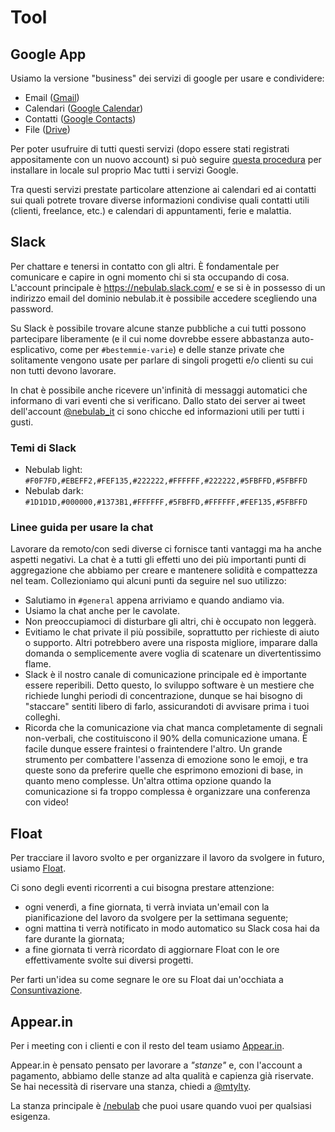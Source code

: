 # Tool

## Google App

Usiamo la versione "business" dei servizi di google per usare e condividere:

* Email ([Gmail](https://mail.google.com))
* Calendari ([Google Calendar](https://www.google.com/calendar/))
* Contatti ([Google Contacts](https://www.google.com/contacts/))
* File ([Drive](https://drive.google.com))

Per poter usufruire di tutti questi servizi (dopo essere stati registrati appositamente con un nuovo
account) si può seguire [questa procedura](http://support.apple.com/kb/PH14276) per installare in
locale sul proprio Mac tutti i servizi Google.

Tra questi servizi prestate particolare attenzione ai calendari ed ai contatti sui quali potrete trovare diverse
informazioni condivise quali contatti utili (clienti, freelance, etc.) e calendari di appuntamenti,
ferie e malattia.

## Slack

Per chattare e tenersi in contatto con gli altri. È fondamentale per comunicare e capire in ogni 
momento chi si sta occupando di cosa. L'account principale è https://nebulab.slack.com/ e se si è in 
possesso di un indirizzo email del dominio nebulab.it è possibile accedere scegliendo una password.

Su Slack è possibile trovare alcune stanze pubbliche a cui tutti possono partecipare liberamente (e
il cui nome dovrebbe essere abbastanza auto-esplicativo, come per `#bestemmie-varie`) e delle stanze
private che solitamente vengono usate per parlare di singoli progetti e/o clienti su cui non tutti
devono lavorare.

In chat è possibile anche ricevere un'infinità di messaggi automatici che informano di vari eventi
che si verificano. Dallo stato dei server ai tweet dell'account
[@nebulab_it](https://twitter.com/nebulab_it) ci sono chicche ed informazioni utili per tutti i
gusti.

### Temi di Slack

* Nebulab light: `#F0F7FD,#EBEFF2,#FEF135,#222222,#FFFFFF,#222222,#5FBFFD,#5FBFFD`
* Nebulab dark:  `#1D1D1D,#000000,#1373B1,#FFFFFF,#5FBFFD,#FFFFFF,#FEF135,#5FBFFD`

### Linee guida per usare la chat

Lavorare da remoto/con sedi diverse ci fornisce tanti vantaggi ma ha anche aspetti negativi. La chat
è a tutti gli effetti uno dei più importanti punti di aggregazione che abbiamo per creare e
mantenere solidità e compattezza nel team. Collezioniamo qui alcuni punti da seguire nel suo
utilizzo:

- Salutiamo in `#general` appena arriviamo e quando andiamo via.
- Usiamo la chat anche per le cavolate.
- Non preoccupiamoci di disturbare gli altri, chi è occupato non leggerà.
- Evitiamo le chat private il più possibile, soprattutto per richieste di aiuto o supporto. Altri
  potrebbero avere una risposta migliore, imparare dalla domanda o semplicemente avere voglia di
  scatenare un divertentissimo flame.
- Slack è il nostro canale di comunicazione principale ed è importante essere reperibili. Detto
  questo, lo sviluppo software è un mestiere che richiede lunghi periodi di concentrazione, dunque
  se hai bisogno di "staccare" sentiti libero di farlo, assicurandoti di avvisare prima i tuoi
  colleghi.
- Ricorda che la comunicazione via chat manca completamente di segnali non-verbali, che 
  costituiscono il 90% della comunicazione umana. È facile dunque essere fraintesi o fraintendere
  l'altro. Un grande strumento per combattere l'assenza di emozione sono le emoji, e tra queste sono
  da preferire quelle che esprimono emozioni di base, in quanto meno complesse. Un'altra ottima
  opzione quando la comunicazione si fa troppo complessa è organizzare una conferenza con video!

## Float

Per tracciare il lavoro svolto e per organizzare il lavoro da svolgere in futuro, usiamo
[Float](https://nebulab.float.com).

Ci sono degli eventi ricorrenti a cui bisogna prestare attenzione:

- ogni venerdì, a fine giornata, ti verrà inviata un'email con la pianificazione del lavoro da svolgere per la settimana seguente;
- ogni mattina ti verrà notificato in modo automatico su Slack cosa hai da fare durante la giornata;
- a fine giornata ti verrà ricordato di aggiornare Float con le ore effettivamente svolte sui
diversi progetti.

Per farti un'idea su come segnare le ore su Float dai un'occhiata a
[Consuntivazione](https://github.com/nebulab/playbook/blob/master/lavorare-per-i-clienti/consuntivazione.md).

## Appear.in

Per i meeting con i clienti e con il resto del team usiamo [Appear.in](https://appear.in/).

Appear.in è pensato pensato per lavorare a _"stanze"_ e, con l'account a pagamento,
abbiamo delle stanze ad alta qualità e capienza già riservate. Se hai necessità di
riservare una stanza, chiedi a [@mtylty](https://github.com/mtylty).

La stanza principale è [/nebulab](https://appear.in/nebulab) che puoi usare quando vuoi
per qualsiasi esigenza.

